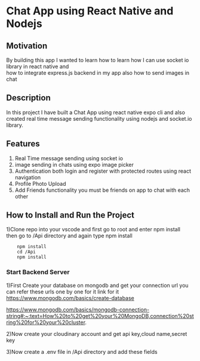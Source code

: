 # Chat App using React Native and Nodejs

## Motivation
By building this app I wanted to learn how to learn how I can use socket io library in react native and <br>
how to integrate express.js backend in my app also how to send images in chat

## Description
In this project I have built a Chat App using react native expo cli and also created real time message sending functionality using nodejs and socket.io library.<br>

## Features
<ol>
<li>Real Time message sending using socket io</li>
<li>image sending in chats using expo image picker</li>
<li>Authentication both login and register with protected routes using react navigation</li>
<li>Profile Photo Upload</li>
<li>Add Friends functionality you must be friends on app to chat with each other</li>
</ol>

## How to Install and Run the Project
1)Clone repo into your vscode and first go to root and enter npm install <br>
then go to /Api directory and again type npm install
```
    npm install
    cd /Api
    npm install 
```

### Start Backend Server 
1)First Create your database on mongodb and get your connection url you can refer these urls one by one for it link for it
https://www.mongodb.com/basics/create-database

https://www.mongodb.com/basics/mongodb-connection-string#:~:text=How%20to%20get%20your%20MongoDB,connection%20string%20for%20your%20cluster.

2)Now create your cloudinary account and get api key,cloud name,secret key

3)Now create a .env file in /Api directory and add these fields     
